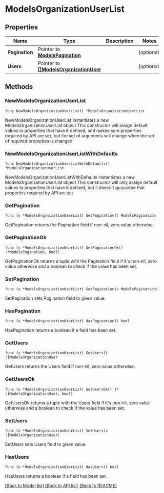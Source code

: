 # ModelsOrganizationUserList

## Properties

Name | Type | Description | Notes
------------ | ------------- | ------------- | -------------
**Pagination** | Pointer to [**ModelsPagination**](ModelsPagination.md) |  | [optional] 
**Users** | Pointer to [**[]ModelsOrganizationUser**](ModelsOrganizationUser.md) |  | [optional] 

## Methods

### NewModelsOrganizationUserList

`func NewModelsOrganizationUserList() *ModelsOrganizationUserList`

NewModelsOrganizationUserList instantiates a new ModelsOrganizationUserList object
This constructor will assign default values to properties that have it defined,
and makes sure properties required by API are set, but the set of arguments
will change when the set of required properties is changed

### NewModelsOrganizationUserListWithDefaults

`func NewModelsOrganizationUserListWithDefaults() *ModelsOrganizationUserList`

NewModelsOrganizationUserListWithDefaults instantiates a new ModelsOrganizationUserList object
This constructor will only assign default values to properties that have it defined,
but it doesn't guarantee that properties required by API are set

### GetPagination

`func (o *ModelsOrganizationUserList) GetPagination() ModelsPagination`

GetPagination returns the Pagination field if non-nil, zero value otherwise.

### GetPaginationOk

`func (o *ModelsOrganizationUserList) GetPaginationOk() (*ModelsPagination, bool)`

GetPaginationOk returns a tuple with the Pagination field if it's non-nil, zero value otherwise
and a boolean to check if the value has been set.

### SetPagination

`func (o *ModelsOrganizationUserList) SetPagination(v ModelsPagination)`

SetPagination sets Pagination field to given value.

### HasPagination

`func (o *ModelsOrganizationUserList) HasPagination() bool`

HasPagination returns a boolean if a field has been set.

### GetUsers

`func (o *ModelsOrganizationUserList) GetUsers() []ModelsOrganizationUser`

GetUsers returns the Users field if non-nil, zero value otherwise.

### GetUsersOk

`func (o *ModelsOrganizationUserList) GetUsersOk() (*[]ModelsOrganizationUser, bool)`

GetUsersOk returns a tuple with the Users field if it's non-nil, zero value otherwise
and a boolean to check if the value has been set.

### SetUsers

`func (o *ModelsOrganizationUserList) SetUsers(v []ModelsOrganizationUser)`

SetUsers sets Users field to given value.

### HasUsers

`func (o *ModelsOrganizationUserList) HasUsers() bool`

HasUsers returns a boolean if a field has been set.


[[Back to Model list]](../README.md#documentation-for-models) [[Back to API list]](../README.md#documentation-for-api-endpoints) [[Back to README]](../README.md)


